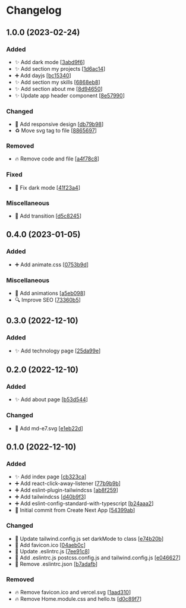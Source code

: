 # Changelog

<a name="1.0.0"></a>
## 1.0.0 (2023-02-24)

### Added

- ✨ Add dark mode [[3abd9f6](https://github.com/Md-E7/md-portfolio/commit/3abd9f6d8a4f087a50e619a59cc92da1aa098093)]
- ✨ Add section my projects [[1d6ac14](https://github.com/Md-E7/md-portfolio/commit/1d6ac14e6b964c67164caeeb691261fc05707a0f)]
- ➕ Add dayjs [[bc15340](https://github.com/Md-E7/md-portfolio/commit/bc15340f01a93f2769ec8b484043e732b1ef94ed)]
- ✨ Add section my skills [[6868eb8](https://github.com/Md-E7/md-portfolio/commit/6868eb841eeb8e4c74c4421b71402f36594563a3)]
- ✨ Add section about me [[8d94650](https://github.com/Md-E7/md-portfolio/commit/8d9465018c1726e228e765c268597889a94ea402)]
- ✨ Update app header component [[8e57990](https://github.com/Md-E7/md-portfolio/commit/8e57990672ed8ab5eee014f7ca030eea05c1fe8e)]

### Changed

- 📱 Add responsive design [[db79b98](https://github.com/Md-E7/md-portfolio/commit/db79b98151d57b77cbe4c18d91d71de9bae8d555)]
- ♻️ Move svg tag to file [[8865697](https://github.com/Md-E7/md-portfolio/commit/886569789bf174583cd5c39c8a562c4ae8dcaee6)]

### Removed

- 🔥 Remove code and file [[a4f78c8](https://github.com/Md-E7/md-portfolio/commit/a4f78c8655de0959eb001d4b67587bd92a59039d)]

### Fixed

- 🐛 Fix dark mode [[41f23a4](https://github.com/Md-E7/md-portfolio/commit/41f23a44a5e45ea8ff17d15088da57070c37482f)]

### Miscellaneous

- 💫 Add transition [[d5c8245](https://github.com/Md-E7/md-portfolio/commit/d5c8245d07a8b3f043372163ca115d9bf881cda5)]


<a name="0.4.0"></a>
## 0.4.0 (2023-01-05)

### Added

- ➕ Add animate.css [[0753b9d](https://github.com/Md-E7/md-portfolio/commit/0753b9d82f9a00e9de84509da418481ccaa3cb2b)]

### Miscellaneous

- 💫 Add animations [[a5eb098](https://github.com/Md-E7/md-portfolio/commit/a5eb098ccda76a876632d53d09c4c08341c79c5a)]
- 🔍 Improve SEO [[73360b5](https://github.com/Md-E7/md-portfolio/commit/73360b5564e9566daf164ce429bf6a48db2a2018)]


<a name="0.3.0"></a>
## 0.3.0 (2022-12-10)

### Added

- ✨ Add technology page [[25da99e](https://github.com/Md-E7/md-portfolio/commit/25da99eb93de8ddb80ecfd33cb581877c3124854)]


<a name="0.2.0"></a>
## 0.2.0 (2022-12-10)

### Added

- ✨ Add about page [[b53d544](https://github.com/Md-E7/md-portfolio/commit/b53d5443ecff0e8dcb3057889344c18e422eca40)]

### Changed

- 🍱 Add md-e7.svg [[e1eb22d](https://github.com/Md-E7/md-portfolio/commit/e1eb22dc511a52b75a45062ae16fca9349c57abc)]


<a name="0.1.0"></a>
## 0.1.0 (2022-12-10)

### Added

- ✨ Add index page [[cb323ca](https://github.com/Md-E7/md-portfolio/commit/cb323ca0e3f3e967d8d29245e2f51de72be22a14)]
- ➕ Add react-click-away-listener [[77b9b9b](https://github.com/Md-E7/md-portfolio/commit/77b9b9bd42e660e162a75354fa99027c818f4b97)]
- ➕ Add eslint-plugin-tailwindcss [[ab8f259](https://github.com/Md-E7/md-portfolio/commit/ab8f25973be528f13ed6c061998df80beb342e5c)]
- ➕ Add tailwindcss [[d40b9f3](https://github.com/Md-E7/md-portfolio/commit/d40b9f3267ef0af8efadf2f00a6bc345324bb67a)]
- ➕ Add eslint-config-standard-with-typescript [[b24aaa2](https://github.com/Md-E7/md-portfolio/commit/b24aaa21e233f1ea0ae2ea4064187603dbda385b)]
- 🎉 Initial commit from Create Next App [[54399ab](https://github.com/Md-E7/md-portfolio/commit/54399abe7d0e3e5dd2685215da7cad5ec6890d95)]

### Changed

- 🔧 Update tailwind.config.js set darkMode to class [[e74b20b](https://github.com/Md-E7/md-portfolio/commit/e74b20b636eae2be8dd13f3d694a283f44e658e5)]
- 🍱 Add favicon.ico [[04aeb0c](https://github.com/Md-E7/md-portfolio/commit/04aeb0cd20979cbd438654115731b33936329952)]
- 🔧 Update .eslintrc.js [[7ee91c8](https://github.com/Md-E7/md-portfolio/commit/7ee91c8bc7b56ab8ad0f6cecdb94c8acd936ffbd)]
- 🔧 Add .eslintrc.js postcss.config.js and tailwind.config.js [[e046627](https://github.com/Md-E7/md-portfolio/commit/e04662780d91f6713e1e03cb8b1e949dc8765f65)]
- 🔧 Remove .eslintrc.json [[b7adafb](https://github.com/Md-E7/md-portfolio/commit/b7adafbe7176850e77f0f4003de9b7104e6e974a)]

### Removed

- 🔥 Remove favicon.ico and vercel.svg [[1aad310](https://github.com/Md-E7/md-portfolio/commit/1aad3106fc7acab8072078effa1cc2bc572989f9)]
- 🔥 Remove Home.module.css and hello.ts [[d0c89f7](https://github.com/Md-E7/md-portfolio/commit/d0c89f7b44ce2886cba65a4a2a85485fa2daa81d)]


